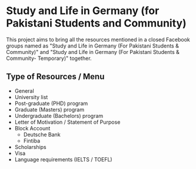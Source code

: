 # Study and Life in Germany (for Pakistani Students and Community)

This project aims to bring all the resources mentioned in a closed Facebook groups named as "Study and Life in Germany (For Pakistani Students & Community)" and "Study and Life in Germany (For Pakistani Students & Community- Temporary)" together.


## Type of Resources / Menu
* General
* University list
* Post-graduate (PHD) program
* Graduate (Masters) program
* Undergraduate (Bachelors) program
* Letter of Motivation / Statement of Purpose
* Block Account
  - Deutsche Bank
  - Fintiba
* Scholarships
* Visa
* Language requirements (IELTS / TOEFL)